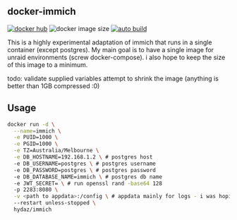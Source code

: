 ## docker-immich

[![docker hub](https://img.shields.io/badge/docker_hub-link-blue?style=for-the-badge&logo=docker)](https://hub.docker.com/r/hydaz/immich) ![docker image size](https://img.shields.io/docker/image-size/hydaz/immich?style=for-the-badge&logo=docker) [![auto build](https://img.shields.io/badge/docker_builds-automated-blue?style=for-the-badge&logo=docker?color=d1aa67)](https://github.com/hydazz/docker-immich/actions?query=workflow%3A"Auto+Builder+CI")

This is a highly experimental adaptation of immich that runs in a single container (except postgres).
My main goal is to have a single image for unraid environments (screw docker-compose). i also hope to keep the size of this image to a minimum.

todo:
validate supplied variables
attempt to shrink the image (anything is better than 1GB compressed :0)

## Usage

```bash
docker run -d \
  --name=immich \
  -e PUID=1000 \
  -e PGID=1000 \
  -e TZ=Australia/Melbourne \
  -e DB_HOSTNAME=192.168.1.2 \ # postgres host
  -e DB_USERNAME=postgres \ # postgres username
  -e DB_PASSWORD=postgres \ # postgres password
  -e DB_DATABASE_NAME=immich \ # postgres db name
  -e JWT_SECRET= \ # run openssl rand -base64 128
  -p 2283:8080 \
  -v <path to appdata>:/config \ # appdata mainly for logs - i was hoping to get postgres into the image as well but seems like a mission
  --restart unless-stopped \
  hydaz/immich
```
